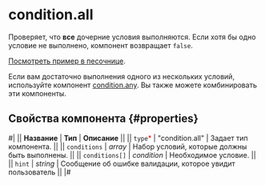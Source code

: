 # condition.all

Проверяет, что **все** дочерние условия выполняются. Если хотя бы одно условие не выполнено, компонент возвращает `false`.

[Посмотреть пример в песочнице](https://clck.ru/RFUkZ).

Если вам достаточно выполнения одного из нескольких условий, используйте компонент [condition.any](condition.any.md). Вы также можете комбинировать эти компоненты.

## Свойства компонента {#properties}

#|
|| **Название** | **Тип** | **Описание** ||
|| `type`<span style="color: red">\*</span> | "condition.all" | Задает тип компонента. ||
|| `conditions` | _array_ | Набор условий, которые должны быть выполнены. ||
|| `conditions[]` | _condition_ | Необходимое условие. ||
|| `hint` | _string_ | Сообщение об ошибке валидации, которое увидит пользователь ||
|#
